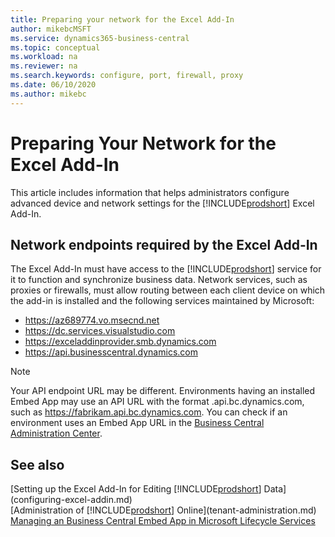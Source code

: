 ```yaml
---
title: Preparing your network for the Excel Add-In
author: mikebcMSFT
ms.service: dynamics365-business-central
ms.topic: conceptual
ms.workload: na
ms.reviewer: na
ms.search.keywords: configure, port, firewall, proxy
ms.date: 06/10/2020
ms.author: mikebc
---
```


# Preparing Your Network for the Excel Add-In

This article includes information that helps administrators configure advanced device and network settings for the [!INCLUDE[prodshort](../includes/prodshort.md)] Excel Add-In.

## Network endpoints required by the Excel Add-In

The Excel Add-In must have access to the [!INCLUDE[prodshort](../includes/prodshort.md)] service for it to function and synchronize business data. Network services, such as proxies or firewalls, must allow routing between each client device on which the add-in is installed and the following services maintained by Microsoft:

- https://az689774.vo.msecnd.net
- https://dc.services.visualstudio.com
- https://exceladdinprovider.smb.dynamics.com
- https://api.businesscentral.dynamics.com

> [!NOTE]
> Your API endpoint URL may be different. Environments having an installed Embed App may use an API URL with the format <ApplicationName>.api.bc.dynamics.com, such as https://fabrikam.api.bc.dynamics.com. You can check if an environment uses an Embed App URL in the [Business Central Administration Center](tenant-admin-center.md).

## See also

[Setting up the Excel Add-In for Editing [!INCLUDE[prodshort](../developer/includes/prodshort.md)] Data](configuring-excel-addin.md)  
[Administration of [!INCLUDE[prodshort](../includes/prodshort.md)] Online](tenant-administration.md)  
[Managing an Business Central Embed App in Microsoft Lifecycle Services](../deployment/embed-app-lifecycle-services.md#self-service-iw-sign-up---evaluation)  
